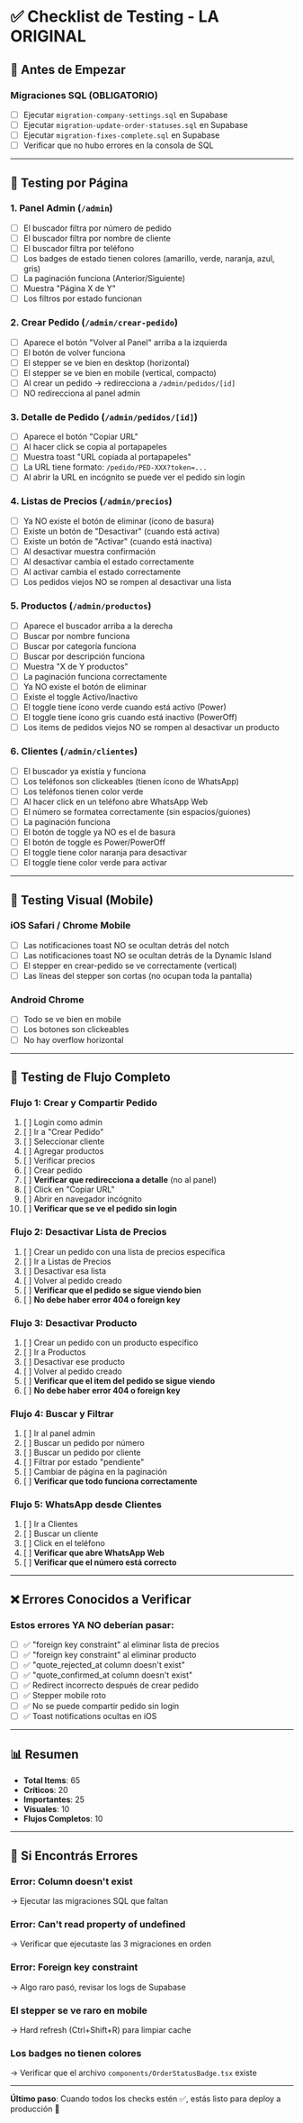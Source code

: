 # ✅ Checklist de Testing - LA ORIGINAL

## 🔧 Antes de Empezar

### Migraciones SQL (OBLIGATORIO)
- [ ] Ejecutar `migration-company-settings.sql` en Supabase
- [ ] Ejecutar `migration-update-order-statuses.sql` en Supabase
- [ ] Ejecutar `migration-fixes-complete.sql` en Supabase
- [ ] Verificar que no hubo errores en la consola de SQL

---

## 📱 Testing por Página

### 1. Panel Admin (`/admin`)
- [ ] El buscador filtra por número de pedido
- [ ] El buscador filtra por nombre de cliente
- [ ] El buscador filtra por teléfono
- [ ] Los badges de estado tienen colores (amarillo, verde, naranja, azul, gris)
- [ ] La paginación funciona (Anterior/Siguiente)
- [ ] Muestra "Página X de Y"
- [ ] Los filtros por estado funcionan

### 2. Crear Pedido (`/admin/crear-pedido`)
- [ ] Aparece el botón "Volver al Panel" arriba a la izquierda
- [ ] El botón de volver funciona
- [ ] El stepper se ve bien en desktop (horizontal)
- [ ] El stepper se ve bien en mobile (vertical, compacto)
- [ ] Al crear un pedido → redirecciona a `/admin/pedidos/[id]`
- [ ] NO redirecciona al panel admin

### 3. Detalle de Pedido (`/admin/pedidos/[id]`)
- [ ] Aparece el botón "Copiar URL"
- [ ] Al hacer click se copia al portapapeles
- [ ] Muestra toast "URL copiada al portapapeles"
- [ ] La URL tiene formato: `/pedido/PED-XXX?token=...`
- [ ] Al abrir la URL en incógnito se puede ver el pedido sin login

### 4. Listas de Precios (`/admin/precios`)
- [ ] Ya NO existe el botón de eliminar (ícono de basura)
- [ ] Existe un botón de "Desactivar" (cuando está activa)
- [ ] Existe un botón de "Activar" (cuando está inactiva)
- [ ] Al desactivar muestra confirmación
- [ ] Al desactivar cambia el estado correctamente
- [ ] Al activar cambia el estado correctamente
- [ ] Los pedidos viejos NO se rompen al desactivar una lista

### 5. Productos (`/admin/productos`)
- [ ] Aparece el buscador arriba a la derecha
- [ ] Buscar por nombre funciona
- [ ] Buscar por categoría funciona
- [ ] Buscar por descripción funciona
- [ ] Muestra "X de Y productos"
- [ ] La paginación funciona correctamente
- [ ] Ya NO existe el botón de eliminar
- [ ] Existe el toggle Activo/Inactivo
- [ ] El toggle tiene ícono verde cuando está activo (Power)
- [ ] El toggle tiene ícono gris cuando está inactivo (PowerOff)
- [ ] Los items de pedidos viejos NO se rompen al desactivar un producto

### 6. Clientes (`/admin/clientes`)
- [ ] El buscador ya existía y funciona
- [ ] Los teléfonos son clickeables (tienen ícono de WhatsApp)
- [ ] Los teléfonos tienen color verde
- [ ] Al hacer click en un teléfono abre WhatsApp Web
- [ ] El número se formatea correctamente (sin espacios/guiones)
- [ ] La paginación funciona
- [ ] El botón de toggle ya NO es el de basura
- [ ] El botón de toggle es Power/PowerOff
- [ ] El toggle tiene color naranja para desactivar
- [ ] El toggle tiene color verde para activar

---

## 🎨 Testing Visual (Mobile)

### iOS Safari / Chrome Mobile
- [ ] Las notificaciones toast NO se ocultan detrás del notch
- [ ] Las notificaciones toast NO se ocultan detrás de la Dynamic Island
- [ ] El stepper en crear-pedido se ve correctamente (vertical)
- [ ] Las líneas del stepper son cortas (no ocupan toda la pantalla)

### Android Chrome
- [ ] Todo se ve bien en mobile
- [ ] Los botones son clickeables
- [ ] No hay overflow horizontal

---

## 🔄 Testing de Flujo Completo

### Flujo 1: Crear y Compartir Pedido
1. [ ] Login como admin
2. [ ] Ir a "Crear Pedido"
3. [ ] Seleccionar cliente
4. [ ] Agregar productos
5. [ ] Verificar precios
6. [ ] Crear pedido
7. [ ] **Verificar que redirecciona a detalle** (no al panel)
8. [ ] Click en "Copiar URL"
9. [ ] Abrir en navegador incógnito
10. [ ] **Verificar que se ve el pedido sin login**

### Flujo 2: Desactivar Lista de Precios
1. [ ] Crear un pedido con una lista de precios específica
2. [ ] Ir a Listas de Precios
3. [ ] Desactivar esa lista
4. [ ] Volver al pedido creado
5. [ ] **Verificar que el pedido se sigue viendo bien**
6. [ ] **No debe haber error 404 o foreign key**

### Flujo 3: Desactivar Producto
1. [ ] Crear un pedido con un producto específico
2. [ ] Ir a Productos
3. [ ] Desactivar ese producto
4. [ ] Volver al pedido creado
5. [ ] **Verificar que el item del pedido se sigue viendo**
6. [ ] **No debe haber error 404 o foreign key**

### Flujo 4: Buscar y Filtrar
1. [ ] Ir al panel admin
2. [ ] Buscar un pedido por número
3. [ ] Buscar un pedido por cliente
4. [ ] Filtrar por estado "pendiente"
5. [ ] Cambiar de página en la paginación
6. [ ] **Verificar que todo funciona correctamente**

### Flujo 5: WhatsApp desde Clientes
1. [ ] Ir a Clientes
2. [ ] Buscar un cliente
3. [ ] Click en el teléfono
4. [ ] **Verificar que abre WhatsApp Web**
5. [ ] **Verificar que el número está correcto**

---

## ❌ Errores Conocidos a Verificar

### Estos errores YA NO deberían pasar:
- [ ] ✅ "foreign key constraint" al eliminar lista de precios
- [ ] ✅ "foreign key constraint" al eliminar producto
- [ ] ✅ "quote_rejected_at column doesn't exist"
- [ ] ✅ "quote_confirmed_at column doesn't exist"
- [ ] ✅ Redirect incorrecto después de crear pedido
- [ ] ✅ Stepper mobile roto
- [ ] ✅ No se puede compartir pedido sin login
- [ ] ✅ Toast notifications ocultas en iOS

---

## 📊 Resumen

- **Total Items**: 65
- **Críticos**: 20
- **Importantes**: 25
- **Visuales**: 10
- **Flujos Completos**: 10

---

## 🚨 Si Encontrás Errores

### Error: Column doesn't exist
→ Ejecutar las migraciones SQL que faltan

### Error: Can't read property of undefined
→ Verificar que ejecutaste las 3 migraciones en orden

### Error: Foreign key constraint
→ Algo raro pasó, revisar los logs de Supabase

### El stepper se ve raro en mobile
→ Hard refresh (Ctrl+Shift+R) para limpiar cache

### Los badges no tienen colores
→ Verificar que el archivo `components/OrderStatusBadge.tsx` existe

---

**Último paso**: Cuando todos los checks estén ✅, estás listo para deploy a producción 🚀
